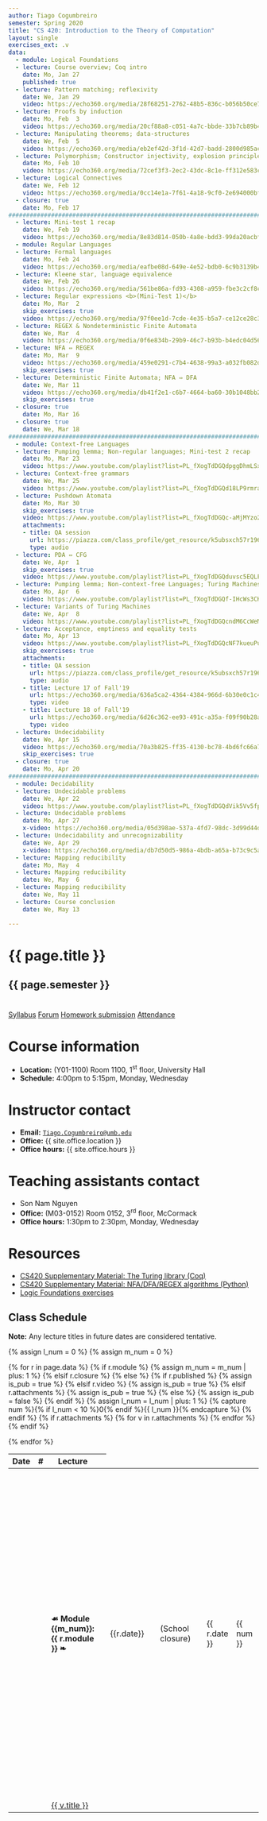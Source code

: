 ```yaml
---
author: Tiago Cogumbreiro
semester: Spring 2020
title: "CS 420: Introduction to the Theory of Computation"
layout: single
exercises_ext: .v
data:
  - module: Logical Foundations
  - lecture: Course overview; Coq intro
    date: Mo, Jan 27
    published: true
  - lecture: Pattern matching; reflexivity
    date: We, Jan 29
    video: https://echo360.org/media/28f68251-2762-48b5-836c-b056b50ce793/public
  - lecture: Proofs by induction
    date: Mo, Feb  3
    video: https://echo360.org/media/20cf88a8-c051-4a7c-bbde-33b7cb89b43c/public
  - lecture: Manipulating theorems; data-structures
    date: We, Feb  5
    video: https://echo360.org/media/eb2ef42d-3f1d-42d7-badd-2800d985ace2/public
  - lecture: Polymorphism; Constructor injectivity, explosion principle
    date: Mo, Feb 10
    video: https://echo360.org/media/72cef3f3-2ec2-43dc-8c1e-ff312e583c30/public
  - lecture: Logical Connectives
    date: We, Feb 12
    video: https://echo360.org/media/0cc14e1a-7f61-4a18-9cf0-2e694000bfa0/public
  - closure: true
    date: Mo, Feb 17
################################################################################
  - lecture: Mini-test 1 recap
    date: We, Feb 19
    video: https://echo360.org/media/8e83d814-050b-4a8e-bdd3-99da20acbf2b/public
  - module: Regular Languages
  - lecture: Formal languages
    date: Mo, Feb 24
    video: https://echo360.org/media/eafbe08d-649e-4e52-bdb0-6c9b3139b4f9/public
  - lecture: Kleene star, language equivalence
    date: We, Feb 26
    video: https://echo360.org/media/561be86a-fd93-4308-a959-fbe3c2cf8c90/public
  - lecture: Regular expressions <b>(Mini-Test 1)</b>
    date: Mo, Mar  2
    skip_exercises: true
    video: https://echo360.org/media/97f0ee1d-7cde-4e35-b5a7-ce12ce28c306/public
  - lecture: REGEX & Nondeterministic Finite Automata
    date: We, Mar  4
    video: https://echo360.org/media/0f6e834b-29b9-46c7-b93b-b4edc04d56e4/public
  - lecture: NFA ⇔ REGEX
    date: Mo, Mar  9
    video: https://echo360.org/media/459e0291-c7b4-4638-99a3-a032fb082df9/public
    skip_exercises: true
  - lecture: Deterministic Finite Automata; NFA ⇔ DFA
    date: We, Mar 11
    video: https://echo360.org/media/db41f2e1-c6b7-4664-ba60-30b1048bb247/public
    skip_exercises: true
  - closure: true
    date: Mo, Mar 16
  - closure: true
    date: We, Mar 18
################################################################################
  - module: Context-free Languages
  - lecture: Pumping lemma; Non-regular languages; Mini-test 2 recap
    date: Mo, Mar 23
    video: https://www.youtube.com/playlist?list=PL_fXogTdDGQdpggDhmLSxKxxXGOT-42rM
  - lecture: Context-free grammars
    date: We, Mar 25
    video: https://www.youtube.com/playlist?list=PL_fXogTdDGQd18LP9rmraukUE3h_M9NsF
  - lecture: Pushdown Atomata
    date: Mo, Mar 30
    skip_exercises: true
    video: https://www.youtube.com/playlist?list=PL_fXogTdDGQc-aMjMYzo2UUgO-6F384op
    attachments:
    - title: QA session
      url: https://piazza.com/class_profile/get_resource/k5ubsxch57r196/p1e5qskinc6o2je31k2hol3khi22
      type: audio
  - lecture: PDA ⇔ CFG
    date: We, Apr  1
    skip_exercises: true
    video: https://www.youtube.com/playlist?list=PL_fXogTdDGQduvsc5EQLFgSBy4RyFZJFm
  - lecture: Pumping lemma; Non-context-free Languages; Turing Machines
    date: Mo, Apr  6
    video: https://www.youtube.com/playlist?list=PL_fXogTdDGQf-IHcWs3CKbD14mPBEz4lH
  - lecture: Variants of Turing Machines
    date: We, Apr  8
    video: https://www.youtube.com/playlist?list=PL_fXogTdDGQcndM6CcWeMCrI7U2yy8v7T
  - lecture: Acceptance, emptiness and equality tests
    date: Mo, Apr 13
    video: https://www.youtube.com/playlist?list=PL_fXogTdDGQcNF7kueuPukQ747ymJpzvX
    skip_exercises: true
    attachments:
    - title: QA session
      url: https://piazza.com/class_profile/get_resource/k5ubsxch57r196/k8z35whga1r7ik
      type: audio
    - title: Lecture 17 of Fall'19
      url: https://echo360.org/media/636a5ca2-4364-4384-966d-6b30e0c1c42c/public
      type: video
    - title: Lecture 18 of Fall'19
      url: https://echo360.org/media/6d26c362-ee93-491c-a35a-f09f90b28a61/public
      type: video
  - lecture: Undecidability
    date: We, Apr 15
    video: https://echo360.org/media/70a3b825-ff35-4130-bc78-4bd6fc66a712/public
    skip_exercises: true
  - closure: true
    date: Mo, Apr 20
################################################################################
  - module: Decidability
  - lecture: Undecidable problems
    date: We, Apr 22
    video: https://www.youtube.com/playlist?list=PL_fXogTdDGQdVik5Vv5fpJ9S7bYtC0xQT
  - lecture: Undecidable problems
    date: Mo, Apr 27
    x-video: https://echo360.org/media/05d398ae-537a-4fd7-98dc-3d99d44da859/public
  - lecture: Undecidability and unrecognizability
    date: We, Apr 29
    x-video: https://echo360.org/media/db7d50d5-986a-4bdb-a65a-b73c9c5a30d9/public
  - lecture: Mapping reducibility
    date: Mo, May  4
  - lecture: Mapping reducibility
    date: We, May  6
  - lecture: Mapping reducibility
    date: We, May 11
  - lecture: Course conclusion
    date: We, May 13

---
```


<h1 class="has-text-centered">{{ page.title }}</h1>
<h2 class="has-text-centered" style="padding-bottom:1em;">{{ page.semester }}</h2>

<div class="buttons is-centered">
<a class="button is-large is-link" href="syllabus.pdf">Syllabus</a>
<a class="button is-large is-link" href="https://piazza.com/class/k5ubsxch57r196">Forum</a>
<a class="button is-large is-link" href="https://www.gradescope.com/courses/81793">Homework submission</a>
<a class="button is-large is-link" href="https://www.estalee.com/">Attendance</a>
</div>

# Course information

* **Location:** (Y01-1100) Room 1100, 1<sup>st</sup> floor, University Hall
* **Schedule:** 4:00pm to 5:15pm, Monday, Wednesday

# Instructor contact
* **Email:** [`Tiago.Cogumbreiro@umb.edu`](mailto:Tiago.Cogumbreiro@umb.edu)
* **Office:** {{ site.office.location }}
* **Office hours:** {{ site.office.hours }}

# Teaching assistants contact
* Son Nam Nguyen
* **Office:** (M03-0152) Room 0152, 3<sup>rd</sup> floor, McCormack
* **Office hours:** 1:30pm to 2:30pm, Monday, Wednesday

# Resources

* [CS420 Supplementary Material: The Turing library (Coq)](https://gitlab.com/cogumbreiro/turing)
* [CS420 Supplementary Material: NFA/DFA/REGEX algorithms (Python)](https://gitlab.com/cogumbreiro/karakuri/)
* [Logic Foundations exercises](lf.tgz)

## Class Schedule

**Note:** Any lecture titles in future dates are considered tentative.


{% assign l_num = 0 %}
{% assign m_num = 0 %}
<table>
  <thead>
    <tr>
      <th>Date</th>
      <th>#</th>
      <th>Lecture</th>
      <th></th>
    </tr>
  </thead>
  <tbody>
{% for r in page.data %}
<tr>
{% if r.module %}
  {% assign m_num = m_num | plus: 1 %}
  <td></td>
  <td></td>
  <td><b>☙ Module {{m_num}}: {{ r.module }} ❧</b></td>
  <td></td>
{% elsif r.closure %}
  <td class="has-text-grey-light">{{r.date}}</td>
  <td></td>
  <td class="has-text-grey-light">(School closure)</td>
  <td></td>
{% else %}
  {% if r.published %}
    {% assign is_pub = true %}
  {% elsif r.video %}
    {% assign is_pub = true %}
  {% elsif r.attachments %}
    {% assign is_pub = true %}
  {% else %}
    {% assign is_pub = false %}
  {% endif %}
  {% assign l_num = l_num | plus: 1 %}
  {% capture num %}{% if l_num < 10 %}0{% endif %}{{ l_num }}{% endcapture %}
  <td>{{ r.date }}</td>
  <td>{{ num }}</td>
  <td>
  {% if is_pub %}
    <a href="lecture{{num}}.html">{{ r.lecture }}</a>
  {% else %}
    {{ r.lecture }}
  {% endif %}
  </td>
  <td>
    {% if is_pub %}
      {% capture s_url %}lecture{{ num }}.pdf{% endcapture %}
      {% if r.skip_exercises %}
        {% assign f_url = nil %}
      {% else %}
        {% capture f_url %}lecture{{ num }}-exercises{{ page.exercises_ext }}{% endcapture %}
      {% endif %}
      <span class="buttons has-addons">{% include button.html url=s_url title="Download lecture slides" icon="book" %}{% include button.html url=r.video icon="file-video" title="Video recording" %}{% include button.html url=f_url icon="box" title="Class exercises" %}</span>
    {% endif %}
  </td>
{% endif %}
</tr>
{% if r.attachments %}
    {% for v in r.attachments %}
<tr>
  <td></td>
  <td></td>
    <td>
        <a href="{{ v.url }}">
        <span class="icon is-small"><i class="fas fa-file-{{v.type}}"></i></span>
        {{ v.title }}
        </a>
    </td>
</tr>
    {% endfor %}
{% endif %}

{% endfor %}
  </tbody>
</table>